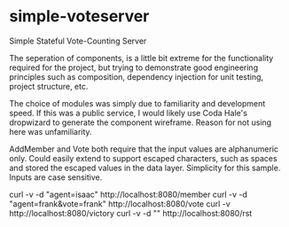 simple-voteserver
=================

Simple Stateful Vote-Counting Server

The seperation of components, is a little bit extreme for the functionality required for the project, but trying to demonstrate good engineering principles such as composition, dependency injection for unit testing, project structure, etc.

The choice of modules was simply due to familiarity and development speed. If this was a public service, I would likely use Coda Hale's dropwizard to generate the component wireframe. Reason for not using here was unfamiliarity.

AddMember and Vote both require that the input values are alphanumeric only.  Could easily extend to support escaped characters, such as spaces and stored the escaped values in the data layer. Simplicity for this sample. Inputs are case sensitive.

curl -v  -d "agent=isaac" http://localhost:8080/member
curl -v  -d "agent=frank&vote=frank" http://localhost:8080/vote
curl -v http://localhost:8080/victory
curl -v  -d "" http://localhost:8080/rst

